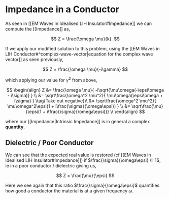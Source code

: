 # Impedance in a Conductor

As seen in [[EM Waves in Idealised LIH Insulator#Impedance]] we can compute the [[Impedance]] as,

$$
Z = \frac{\omega \mu}{k}.
$$

If we apply our modified solution to this problem, using the [[EM Waves in LIH Conductor#^complex-wave-vector|equation for the complex wave vector]] as seen previously,

$$
Z = \frac{\omega \mu}{-i\gamma}
$$

which applying our value for $\gamma^2$ from above,

$$
\begin{align}
Z
&= \frac{\omega \mu}{
	-i\sqrt{\mu\omega(-\epsi\omega - i\sigma)}
} \\
&= \sqrt\frac{\omega^2 \mu^2}{
	\mu\omega(\epsi\omega + i\sigma)
} \tag{Take out negative}\\
&= \sqrt\frac{\omega^2 \mu^2}{
	\mu\omega^2\epsi(1 + i\frac{\sigma}{\omega\epsi})
} \\
&= \sqrt\frac{\mu}{\epsi(1 + i\frac{\sigma}{\omega\epsi})} \\
\end{align}
$$

where our [[Impedance|Intrinsic Impedance]] is in general a complex **quantity**.

## Dielectric / Poor Conductor

We can see that the expected real value is restored (cf [[EM Waves in Idealised LIH Insulator#Impedance]]) if $\frac{\sigma}{\omega\epsi} \ll 1$, ie in a poor conductor / dielectric giving us,

$$
Z = \frac{\mu}{\epsi}
$$

Here we see again that this ratio $\frac{\sigma}{\omega\epsi}$ quantifies how good a conductor the material is at a given frequency $\omega$.